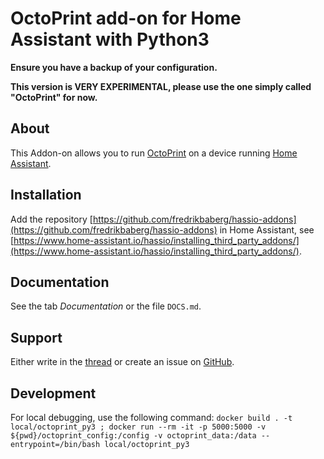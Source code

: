 # OctoPrint add-on for Home Assistant with Python3

**Ensure you have a backup of your configuration.**

**This version is VERY EXPERIMENTAL, please use the one simply called "OctoPrint" for now.**

## About

This Addon-on allows you to run [OctoPrint](https://octoprint.org) on a device running [Home Assistant](https://home-assistant.io/).

## Installation

Add the repository [https://github.com/fredrikbaberg/hassio-addons](https://github.com/fredrikbaberg/hassio-addons) in Home Assistant, see [https://www.home-assistant.io/hassio/installing_third_party_addons/](https://www.home-assistant.io/hassio/installing_third_party_addons/).

## Documentation

See the tab _Documentation_ or the file `DOCS.md`.

## Support

Either write in the [thread](https://community.home-assistant.io/t/repository-octoprint-wip/22883) or create an issue on [GitHub](https://github.com/fredrikbaberg/hassio-addons).

## Development

For local debugging, use the following command: `docker build . -t local/octoprint_py3 ; docker run --rm -it -p 5000:5000 -v ${pwd}/octoprint_config:/config -v octoprint_data:/data --entrypoint=/bin/bash local/octoprint_py3`
